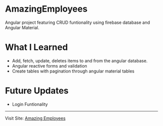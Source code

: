 # AmazingEmployees
Angular project featuring CRUD funtionality using firebase database and Angular Material.

# What I Learned
* Add, fetch, update, deletes items to and from the angular database.
* Angular reactive forms and validation
* Create tables with pagination through angular material tables


# Future Updates
* Login Funtionality

---
Visit Site:
[Amazing Employees](https://hjcasayas.github.io/amazing-employees)

